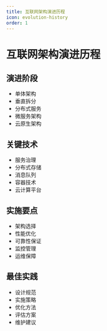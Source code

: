 ```yaml
---
title: 互联网架构演进历程
icon: evolution-history
order: 1
---
```


# 互联网架构演进历程

## 演进阶段
- 单体架构
- 垂直拆分
- 分布式服务
- 微服务架构
- 云原生架构

## 关键技术
- 服务治理
- 分布式存储
- 消息队列
- 容器技术
- 云计算平台

## 实施要点
- 架构选择
- 性能优化
- 可靠性保证
- 监控管理
- 运维保障

## 最佳实践
- 设计规范
- 实施策略
- 优化方法
- 评估方案
- 维护建议
